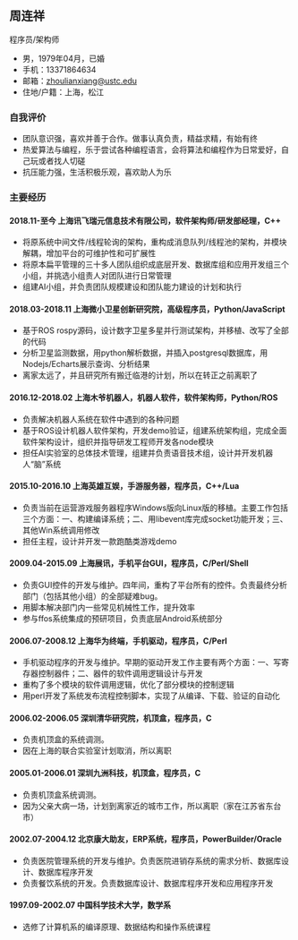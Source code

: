 
## 周连祥

程序员/架构师

* 男，1979年04月，已婚
* 手机：13371864634
* 邮箱：zhoulianxiang@ustc.edu
* 住地/户籍：上海，松江

### 自我评价

* 团队意识强，喜欢并善于合作。做事认真负责，精益求精，有始有终
* 热爱算法与编程，乐于尝试各种编程语言，会将算法和编程作为日常爱好，自己玩或者找人切磋
* 抗压能力强，生活积极乐观，喜欢助人为乐

### 主要经历

#### 2018.11-至今 上海讯飞瑞元信息技术有限公司，软件架构师/研发部经理，C++
* 将原系统中间文件/线程轮询的架构，重构成消息队列/线程池的架构，并模块解耦，增加平台的可维护性和可扩展性
* 将原本扁平管理的三十多人团队组织成底层开发、数据库组和应用开发组三个小组，并挑选小组责人对团队进行日常管理
* 组建AI小组，并负责团队规模建设和团队能力建设的计划和执行

#### 2018.03-2018.11 上海微小卫星创新研究院，高级程序员，Python/JavaScript
* 基于ROS rospy源码，设计数字卫星多星并行测试架构，并移植、改写了全部的代码
* 分析卫星监测数据，用python解析数据，并插入postgresql数据库，用Nodejs/Echarts展示查询、分析结果
* 离家太远了，并且研究所有搬迁临港的计划，所以在转正之前离职了

#### 2016.12-2018.02 上海木爷机器人，机器人软件，软件架构师，Python/ROS
* 负责解决机器人系统在软件中遇到的各种问题
* 基于ROS设计机器人软件架构，开发demo验证，组建系统架构组，完成全面软件架构设计，组织并指导研发工程师开发各node模块
* 担任AI实验室的总体技术管理，组建并负责语音技术组，设计并开发机器人“脑”系统

#### 2015.10-2016.10 上海英雄互娱，手游服务器，程序员，C++/Lua
* 负责当前在运营游戏服务器程序Windows版向Linux版的移植。主要工作包括三个方面：一、构建编译系统；二、用libevent库完成socket功能开发；三、其他Win系统调用修改
* 担任主程，设计并开发一款跑酷类游戏demo

#### 2009.04-2015.09 上海展讯，手机平台GUI，程序员，C/Perl/Shell
* 负责GUI控件的开发与维护。四年间，重构了平台所有的控件。负责最终分析部门（包括其他小组）的全部疑难bug。
* 用脚本解决部门内一些常见机械性工作，提升效率
* 参与ffos系统集成的预研项目，负责底层Android系统部分

#### 2006.07-2008.12 上海华为终端，手机驱动，程序员，C/Perl
* 手机驱动程序的开发与维护。早期的驱动开发工作主要有两个方面：一、写寄存器控制器件；二、器件的软件调用逻辑设计与开发
* 重构了多个模块的软件调用逻辑，优化了部分模块的控制逻辑
* 用perl开发了系统发布流程控制脚本，实现了从编译、下载、验证的自动化

#### 2006.02-2006.05 深圳清华研究院，机顶盒，程序员，C
* 负责机顶盒的系统调测。
* 因在上海的联合实验室计划取消，所以离职

#### 2005.01-2006.01 深圳九洲科技，机顶盒，程序员，C
* 负责机顶盒系统调测。
* 因为父亲大病一场，计划到离家近的城市工作，所以离职（家在江苏省东台市）

#### 2002.07-2004.12 北京康大助友，ERP系统，程序员，PowerBuilder/Oracle
* 负责医院管理系统的开发与维护。负责医院进销存系统的需求分析、数据库设计、数据库程序开发
* 负责餐饮系统的开发。负责数据库设计、数据库程序开发和应用程序开发

#### 1997.09-2002.07 中国科学技术大学，数学系
* 选修了计算机系的编译原理、数据结构和操作系统课程

